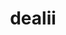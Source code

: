 ---
title: "dealii"
layout: cache
categories: [package, develop]
meta: {"versions": ["9.4.2"], "compilers": ["gcc@=11.1.0", "gcc@=11.4.0"], "oss": ["ubuntu20.04"], "platforms": ["linux"], "targets": ["x86_64_v3"], "stacks": ["e4s", "root"], "num_specs": 34, "num_specs_by_stack": {"e4s": 34, "root": 34}}
spec_details: [{"hash": "f3kmr5a3ok575kztr23irq7ablvwy763", "compiler": "gcc@=11.1.0", "versions": ["9.4.2"], "os": "ubuntu20.04", "platform": "linux", "target": "x86_64_v3", "variants": ["+adol-c", "+arborx", "+arpack", "+assimp", "build_system=cmake", "build_type=DebugRelease", "+cgal", "~cuda", "cxxstd=17", "~doc", "+examples", "generator=ninja", "+ginkgo", "+gmsh", "+gsl", "+hdf5", "~int64", "~ipo", "+metis", "+mpi", "+muparser", "~nanoflann", "~netcdf", "+oce", "~optflags", "+p4est", "patches=7869dfa,8a1f7b9,c9884eb", "+petsc", "+platform-introspection", "~python", "+scalapack", "+simplex", "+slepc", "+sundials", "+symengine", "+threads", "~trilinos"], "stacks": ["e4s", "root"], "size": "-", "tarball": "https://binaries.spack.io/develop/build_cache/linux-ubuntu20.04-x86_64_v3/gcc-11.1.0/dealii-9.4.2/linux-ubuntu20.04-x86_64_v3-gcc-11.1.0-dealii-9.4.2-f3kmr5a3ok575kztr23irq7ablvwy763.spack"}, {"hash": "ntuu6jd3x7tb4jwzro33pnm7kzy2cvvh", "compiler": "gcc@=11.1.0", "versions": ["9.4.2"], "os": "ubuntu20.04", "platform": "linux", "target": "x86_64_v3", "variants": ["+adol-c", "+arborx", "+arpack", "+assimp", "build_system=cmake", "build_type=DebugRelease", "+cgal", "+cuda", "cuda_arch=80", "cxxstd=17", "~doc", "+examples", "generator=ninja", "+ginkgo", "+gmsh", "+gsl", "+hdf5", "~int64", "~ipo", "+metis", "+mpi", "+muparser", "~nanoflann", "~netcdf", "+oce", "~optflags", "+p4est", "patches=7869dfa,8a1f7b9,c9884eb", "+petsc", "+platform-introspection", "~python", "+scalapack", "+simplex", "+slepc", "+sundials", "+symengine", "+threads", "~trilinos"], "stacks": ["e4s", "root"], "size": "-", "tarball": "https://binaries.spack.io/develop/build_cache/linux-ubuntu20.04-x86_64_v3/gcc-11.1.0/dealii-9.4.2/linux-ubuntu20.04-x86_64_v3-gcc-11.1.0-dealii-9.4.2-ntuu6jd3x7tb4jwzro33pnm7kzy2cvvh.spack"}, {"hash": "lmpeqowumqab2ajtirldhqnypg64fkcs", "compiler": "gcc@=11.1.0", "versions": ["9.4.2"], "os": "ubuntu20.04", "platform": "linux", "target": "x86_64_v3", "variants": ["+adol-c", "+arborx", "+arpack", "+assimp", "build_system=cmake", "build_type=DebugRelease", "+cgal", "~cuda", "cxxstd=17", "~doc", "+examples", "generator=ninja", "+ginkgo", "+gmsh", "+gsl", "+hdf5", "~int64", "~ipo", "+metis", "+mpi", "+muparser", "~nanoflann", "~netcdf", "+oce", "~optflags", "+p4est", "patches=7869dfa,8a1f7b9,c9884eb", "+petsc", "+platform-introspection", "~python", "+scalapack", "+simplex", "+slepc", "+sundials", "+symengine", "+threads", "~trilinos"], "stacks": ["e4s", "root"], "size": "-", "tarball": "https://binaries.spack.io/develop/build_cache/linux-ubuntu20.04-x86_64_v3/gcc-11.1.0/dealii-9.4.2/linux-ubuntu20.04-x86_64_v3-gcc-11.1.0-dealii-9.4.2-lmpeqowumqab2ajtirldhqnypg64fkcs.spack"}, {"hash": "smyawvd23f3xle6czyv2ja34orzlcspy", "compiler": "gcc@=11.1.0", "versions": ["9.4.2"], "os": "ubuntu20.04", "platform": "linux", "target": "x86_64_v3", "variants": ["+adol-c", "+arborx", "+arpack", "+assimp", "build_system=cmake", "build_type=DebugRelease", "+cgal", "+cuda", "cuda_arch=80", "cxxstd=17", "~doc", "+examples", "generator=ninja", "+ginkgo", "+gmsh", "+gsl", "+hdf5", "~int64", "~ipo", "+metis", "+mpi", "+muparser", "~nanoflann", "~netcdf", "+oce", "~optflags", "+p4est", "patches=7869dfa,8a1f7b9,c9884eb", "+petsc", "+platform-introspection", "~python", "+scalapack", "+simplex", "+slepc", "+sundials", "+symengine", "+threads", "~trilinos"], "stacks": ["e4s", "root"], "size": "-", "tarball": "https://binaries.spack.io/develop/build_cache/linux-ubuntu20.04-x86_64_v3/gcc-11.1.0/dealii-9.4.2/linux-ubuntu20.04-x86_64_v3-gcc-11.1.0-dealii-9.4.2-smyawvd23f3xle6czyv2ja34orzlcspy.spack"}, {"hash": "gbwetabyw356pymdaifxx4yqyruzbius", "compiler": "gcc@=11.1.0", "versions": ["9.4.2"], "os": "ubuntu20.04", "platform": "linux", "target": "x86_64_v3", "variants": ["+adol-c", "+arborx", "+arpack", "+assimp", "build_system=cmake", "build_type=DebugRelease", "+cgal", "+cuda", "cuda_arch=80", "cxxstd=17", "~doc", "+examples", "generator=ninja", "+ginkgo", "+gmsh", "+gsl", "+hdf5", "~int64", "~ipo", "+metis", "+mpi", "+muparser", "~nanoflann", "~netcdf", "+oce", "~optflags", "+p4est", "patches=7869dfa,8a1f7b9,c9884eb", "+petsc", "+platform-introspection", "~python", "+scalapack", "+simplex", "+slepc", "+sundials", "+symengine", "+threads", "~trilinos"], "stacks": ["e4s", "root"], "size": "-", "tarball": "https://binaries.spack.io/develop/build_cache/linux-ubuntu20.04-x86_64_v3/gcc-11.1.0/dealii-9.4.2/linux-ubuntu20.04-x86_64_v3-gcc-11.1.0-dealii-9.4.2-gbwetabyw356pymdaifxx4yqyruzbius.spack"}, {"hash": "sl4tmla6yg3yr3prd4rsuftm5hqc3kk6", "compiler": "gcc@=11.1.0", "versions": ["9.4.2"], "os": "ubuntu20.04", "platform": "linux", "target": "x86_64_v3", "variants": ["+adol-c", "+arborx", "+arpack", "+assimp", "build_system=cmake", "build_type=DebugRelease", "+cgal", "~cuda", "cxxstd=17", "~doc", "+examples", "generator=ninja", "+ginkgo", "+gmsh", "+gsl", "+hdf5", "~int64", "~ipo", "+metis", "+mpi", "+muparser", "~nanoflann", "~netcdf", "+oce", "~optflags", "+p4est", "patches=7869dfa,8a1f7b9,c9884eb", "+petsc", "+platform-introspection", "~python", "+scalapack", "+simplex", "+slepc", "+sundials", "+symengine", "+threads", "~trilinos"], "stacks": ["e4s", "root"], "size": "-", "tarball": "https://binaries.spack.io/develop/build_cache/linux-ubuntu20.04-x86_64_v3/gcc-11.1.0/dealii-9.4.2/linux-ubuntu20.04-x86_64_v3-gcc-11.1.0-dealii-9.4.2-sl4tmla6yg3yr3prd4rsuftm5hqc3kk6.spack"}, {"hash": "ylny3hh6pi6igvkvym7xg3scb7qrqlof", "compiler": "gcc@=11.4.0", "versions": ["9.4.2"], "os": "ubuntu20.04", "platform": "linux", "target": "x86_64_v3", "variants": ["+adol-c", "+arborx", "+arpack", "+assimp", "build_system=cmake", "build_type=DebugRelease", "+cgal", "+cuda", "cuda_arch=80", "cxxstd=17", "~doc", "+examples", "generator=ninja", "+ginkgo", "+gmsh", "+gsl", "+hdf5", "~int64", "~ipo", "+metis", "+mpi", "+muparser", "~nanoflann", "~netcdf", "+oce", "~optflags", "+p4est", "patches=7869dfa,8a1f7b9,c9884eb", "+petsc", "+platform-introspection", "~python", "+scalapack", "+simplex", "+slepc", "+sundials", "+symengine", "+threads", "~trilinos"], "stacks": ["e4s", "root"], "size": "-", "tarball": "https://binaries.spack.io/develop/build_cache/linux-ubuntu20.04-x86_64_v3/gcc-11.4.0/dealii-9.4.2/linux-ubuntu20.04-x86_64_v3-gcc-11.4.0-dealii-9.4.2-ylny3hh6pi6igvkvym7xg3scb7qrqlof.spack"}, {"hash": "tvs3ushlolnywfo6x5hlmjryq7ltnvbd", "compiler": "gcc@=11.4.0", "versions": ["9.4.2"], "os": "ubuntu20.04", "platform": "linux", "target": "x86_64_v3", "variants": ["+adol-c", "+arborx", "+arpack", "+assimp", "build_system=cmake", "build_type=DebugRelease", "+cgal", "~cuda", "cxxstd=17", "~doc", "+examples", "generator=ninja", "+ginkgo", "+gmsh", "+gsl", "+hdf5", "~int64", "~ipo", "+metis", "+mpi", "+muparser", "~nanoflann", "~netcdf", "+oce", "~optflags", "+p4est", "patches=7869dfa,8a1f7b9,c9884eb", "+petsc", "+platform-introspection", "~python", "+scalapack", "+simplex", "+slepc", "+sundials", "+symengine", "+threads", "+trilinos"], "stacks": ["e4s", "root"], "size": "-", "tarball": "https://binaries.spack.io/develop/build_cache/linux-ubuntu20.04-x86_64_v3/gcc-11.4.0/dealii-9.4.2/linux-ubuntu20.04-x86_64_v3-gcc-11.4.0-dealii-9.4.2-tvs3ushlolnywfo6x5hlmjryq7ltnvbd.spack"}, {"hash": "qmfc65fkflnuim76baobggiyid3bdjmb", "compiler": "gcc@=11.4.0", "versions": ["9.4.2"], "os": "ubuntu20.04", "platform": "linux", "target": "x86_64_v3", "variants": ["+adol-c", "+arborx", "+arpack", "+assimp", "build_system=cmake", "build_type=DebugRelease", "+cgal", "~cuda", "cxxstd=17", "~doc", "+examples", "generator=ninja", "+ginkgo", "+gmsh", "+gsl", "+hdf5", "~int64", "~ipo", "+metis", "+mpi", "+muparser", "~nanoflann", "~netcdf", "+oce", "~optflags", "+p4est", "patches=7869dfa,8a1f7b9,c9884eb", "+petsc", "+platform-introspection", "~python", "+scalapack", "+simplex", "+slepc", "+sundials", "+symengine", "+threads", "+trilinos"], "stacks": ["e4s", "root"], "size": "-", "tarball": "https://binaries.spack.io/develop/build_cache/linux-ubuntu20.04-x86_64_v3/gcc-11.4.0/dealii-9.4.2/linux-ubuntu20.04-x86_64_v3-gcc-11.4.0-dealii-9.4.2-qmfc65fkflnuim76baobggiyid3bdjmb.spack"}, {"hash": "w65kraxgrb77mnk7v3kiqmzsfhwdmcgo", "compiler": "gcc@=11.4.0", "versions": ["9.4.2"], "os": "ubuntu20.04", "platform": "linux", "target": "x86_64_v3", "variants": ["+adol-c", "+arborx", "+arpack", "+assimp", "build_system=cmake", "build_type=DebugRelease", "+cgal", "+cuda", "cuda_arch=80", "cxxstd=17", "~doc", "+examples", "generator=ninja", "+ginkgo", "+gmsh", "+gsl", "+hdf5", "~int64", "~ipo", "+metis", "+mpi", "+muparser", "~nanoflann", "~netcdf", "+oce", "~optflags", "+p4est", "patches=7869dfa,8a1f7b9,c9884eb", "+petsc", "+platform-introspection", "~python", "+scalapack", "+simplex", "+slepc", "+sundials", "+symengine", "+threads", "~trilinos"], "stacks": ["e4s", "root"], "size": "-", "tarball": "https://binaries.spack.io/develop/build_cache/linux-ubuntu20.04-x86_64_v3/gcc-11.4.0/dealii-9.4.2/linux-ubuntu20.04-x86_64_v3-gcc-11.4.0-dealii-9.4.2-w65kraxgrb77mnk7v3kiqmzsfhwdmcgo.spack"}, {"hash": "rcwxf6wgmbln7ca4mhpmp7tmkfupcem7", "compiler": "gcc@=11.4.0", "versions": ["9.4.2"], "os": "ubuntu20.04", "platform": "linux", "target": "x86_64_v3", "variants": ["+adol-c", "+arborx", "+arpack", "+assimp", "build_system=cmake", "build_type=DebugRelease", "+cgal", "+cuda", "cuda_arch=80", "cxxstd=17", "~doc", "+examples", "generator=ninja", "+ginkgo", "+gmsh", "+gsl", "+hdf5", "~int64", "~ipo", "+metis", "+mpi", "+muparser", "~nanoflann", "~netcdf", "+oce", "~optflags", "+p4est", "patches=7869dfa,8a1f7b9,c9884eb", "+petsc", "+platform-introspection", "~python", "+scalapack", "+simplex", "+slepc", "+sundials", "+symengine", "+threads", "~trilinos"], "stacks": ["e4s", "root"], "size": "-", "tarball": "https://binaries.spack.io/develop/build_cache/linux-ubuntu20.04-x86_64_v3/gcc-11.4.0/dealii-9.4.2/linux-ubuntu20.04-x86_64_v3-gcc-11.4.0-dealii-9.4.2-rcwxf6wgmbln7ca4mhpmp7tmkfupcem7.spack"}, {"hash": "vwxjivuzohkwc3zxugsfdfjszarmbuel", "compiler": "gcc@=11.4.0", "versions": ["9.4.2"], "os": "ubuntu20.04", "platform": "linux", "target": "x86_64_v3", "variants": ["+adol-c", "+arborx", "+arpack", "+assimp", "build_system=cmake", "build_type=DebugRelease", "+cgal", "+cuda", "cuda_arch=80", "cxxstd=17", "~doc", "+examples", "generator=ninja", "+ginkgo", "+gmsh", "+gsl", "+hdf5", "~int64", "~ipo", "+metis", "+mpi", "+muparser", "~nanoflann", "~netcdf", "+oce", "~optflags", "+p4est", "patches=7869dfa,8a1f7b9,c9884eb", "+petsc", "+platform-introspection", "~python", "+scalapack", "+simplex", "+slepc", "+sundials", "+symengine", "+threads", "~trilinos"], "stacks": ["e4s", "root"], "size": "-", "tarball": "https://binaries.spack.io/develop/build_cache/linux-ubuntu20.04-x86_64_v3/gcc-11.4.0/dealii-9.4.2/linux-ubuntu20.04-x86_64_v3-gcc-11.4.0-dealii-9.4.2-vwxjivuzohkwc3zxugsfdfjszarmbuel.spack"}, {"hash": "dltrlznpx7azzmhmmqu4p4xb3p2sx62o", "compiler": "gcc@=11.4.0", "versions": ["9.4.2"], "os": "ubuntu20.04", "platform": "linux", "target": "x86_64_v3", "variants": ["+adol-c", "+arborx", "+arpack", "+assimp", "build_system=cmake", "build_type=DebugRelease", "+cgal", "~cuda", "cxxstd=17", "~doc", "+examples", "generator=ninja", "+ginkgo", "+gmsh", "+gsl", "+hdf5", "~int64", "~ipo", "+metis", "+mpi", "+muparser", "~nanoflann", "~netcdf", "+oce", "~optflags", "+p4est", "patches=7869dfa,8a1f7b9,c9884eb", "+petsc", "+platform-introspection", "~python", "+scalapack", "+simplex", "+slepc", "+sundials", "+symengine", "+threads", "+trilinos"], "stacks": ["e4s", "root"], "size": "-", "tarball": "https://binaries.spack.io/develop/build_cache/linux-ubuntu20.04-x86_64_v3/gcc-11.4.0/dealii-9.4.2/linux-ubuntu20.04-x86_64_v3-gcc-11.4.0-dealii-9.4.2-dltrlznpx7azzmhmmqu4p4xb3p2sx62o.spack"}, {"hash": "dduls7ytzm4bzldtyc55j4cu3pnrcvh5", "compiler": "gcc@=11.4.0", "versions": ["9.4.2"], "os": "ubuntu20.04", "platform": "linux", "target": "x86_64_v3", "variants": ["+adol-c", "+arborx", "+arpack", "+assimp", "build_system=cmake", "build_type=DebugRelease", "+cgal", "~cuda", "cxxstd=17", "~doc", "+examples", "generator=ninja", "+ginkgo", "+gmsh", "+gsl", "+hdf5", "~int64", "~ipo", "+metis", "+mpi", "+muparser", "~nanoflann", "~netcdf", "+oce", "~optflags", "+p4est", "patches=7869dfa,8a1f7b9,c9884eb", "+petsc", "+platform-introspection", "~python", "+scalapack", "+simplex", "+slepc", "+sundials", "+symengine", "+threads", "+trilinos"], "stacks": ["e4s", "root"], "size": "-", "tarball": "https://binaries.spack.io/develop/build_cache/linux-ubuntu20.04-x86_64_v3/gcc-11.4.0/dealii-9.4.2/linux-ubuntu20.04-x86_64_v3-gcc-11.4.0-dealii-9.4.2-dduls7ytzm4bzldtyc55j4cu3pnrcvh5.spack"}, {"hash": "ezwlnkyl5cvirvtjwbgm5pab7ppcpm6y", "compiler": "gcc@=11.4.0", "versions": ["9.4.2"], "os": "ubuntu20.04", "platform": "linux", "target": "x86_64_v3", "variants": ["+adol-c", "+arborx", "+arpack", "+assimp", "build_system=cmake", "build_type=DebugRelease", "+cgal", "~cuda", "cxxstd=17", "~doc", "+examples", "generator=ninja", "+ginkgo", "+gmsh", "+gsl", "+hdf5", "~int64", "~ipo", "+metis", "+mpi", "+muparser", "~nanoflann", "~netcdf", "+oce", "~optflags", "+p4est", "patches=7869dfa,8a1f7b9,c9884eb", "+petsc", "+platform-introspection", "~python", "+scalapack", "+simplex", "+slepc", "+sundials", "+symengine", "+threads", "+trilinos"], "stacks": ["e4s", "root"], "size": "-", "tarball": "https://binaries.spack.io/develop/build_cache/linux-ubuntu20.04-x86_64_v3/gcc-11.4.0/dealii-9.4.2/linux-ubuntu20.04-x86_64_v3-gcc-11.4.0-dealii-9.4.2-ezwlnkyl5cvirvtjwbgm5pab7ppcpm6y.spack"}, {"hash": "gnbpxacgrvozrmd3nkqiefk7kqcd54ae", "compiler": "gcc@=11.4.0", "versions": ["9.4.2"], "os": "ubuntu20.04", "platform": "linux", "target": "x86_64_v3", "variants": ["+adol-c", "+arborx", "+arpack", "+assimp", "build_system=cmake", "build_type=DebugRelease", "+cgal", "+cuda", "cuda_arch=80", "cxxstd=17", "~doc", "+examples", "generator=ninja", "+ginkgo", "+gmsh", "+gsl", "+hdf5", "~int64", "~ipo", "+metis", "+mpi", "+muparser", "~nanoflann", "~netcdf", "+oce", "~optflags", "+p4est", "patches=7869dfa,8a1f7b9,c9884eb", "+petsc", "+platform-introspection", "~python", "+scalapack", "+simplex", "+slepc", "+sundials", "+symengine", "+threads", "~trilinos"], "stacks": ["e4s", "root"], "size": "-", "tarball": "https://binaries.spack.io/develop/build_cache/linux-ubuntu20.04-x86_64_v3/gcc-11.4.0/dealii-9.4.2/linux-ubuntu20.04-x86_64_v3-gcc-11.4.0-dealii-9.4.2-gnbpxacgrvozrmd3nkqiefk7kqcd54ae.spack"}, {"hash": "7xdujnebypuf5kexwerbnbbumrs3a43f", "compiler": "gcc@=11.4.0", "versions": ["9.4.2"], "os": "ubuntu20.04", "platform": "linux", "target": "x86_64_v3", "variants": ["+adol-c", "+arborx", "+arpack", "+assimp", "build_system=cmake", "build_type=DebugRelease", "+cgal", "~cuda", "cxxstd=17", "~doc", "+examples", "generator=ninja", "+ginkgo", "+gmsh", "+gsl", "+hdf5", "~int64", "~ipo", "+metis", "+mpi", "+muparser", "~nanoflann", "~netcdf", "+oce", "~optflags", "+p4est", "patches=7869dfa,8a1f7b9,c9884eb", "+petsc", "+platform-introspection", "~python", "+scalapack", "+simplex", "+slepc", "+sundials", "+symengine", "+threads", "+trilinos"], "stacks": ["e4s", "root"], "size": "-", "tarball": "https://binaries.spack.io/develop/build_cache/linux-ubuntu20.04-x86_64_v3/gcc-11.4.0/dealii-9.4.2/linux-ubuntu20.04-x86_64_v3-gcc-11.4.0-dealii-9.4.2-7xdujnebypuf5kexwerbnbbumrs3a43f.spack"}, {"hash": "g74r5yezi5vyxri2233kjsrp62ljk333", "compiler": "gcc@=11.4.0", "versions": ["9.4.2"], "os": "ubuntu20.04", "platform": "linux", "target": "x86_64_v3", "variants": ["+adol-c", "+arborx", "+arpack", "+assimp", "build_system=cmake", "build_type=DebugRelease", "+cgal", "~cuda", "cxxstd=17", "~doc", "+examples", "generator=ninja", "+ginkgo", "+gmsh", "+gsl", "+hdf5", "~int64", "~ipo", "+metis", "+mpi", "+muparser", "~nanoflann", "~netcdf", "+oce", "~optflags", "+p4est", "patches=7869dfa,8a1f7b9,c9884eb", "+petsc", "+platform-introspection", "~python", "+scalapack", "+simplex", "+slepc", "+sundials", "+symengine", "+threads", "+trilinos"], "stacks": ["e4s", "root"], "size": "-", "tarball": "https://binaries.spack.io/develop/build_cache/linux-ubuntu20.04-x86_64_v3/gcc-11.4.0/dealii-9.4.2/linux-ubuntu20.04-x86_64_v3-gcc-11.4.0-dealii-9.4.2-g74r5yezi5vyxri2233kjsrp62ljk333.spack"}, {"hash": "motramadnrnppcwmtgraf7jl2qqfwmf3", "compiler": "gcc@=11.4.0", "versions": ["9.4.2"], "os": "ubuntu20.04", "platform": "linux", "target": "x86_64_v3", "variants": ["+adol-c", "+arborx", "+arpack", "+assimp", "build_system=cmake", "build_type=DebugRelease", "+cgal", "~cuda", "cxxstd=17", "~doc", "+examples", "generator=ninja", "+ginkgo", "+gmsh", "+gsl", "+hdf5", "~int64", "~ipo", "+metis", "+mpi", "+muparser", "~nanoflann", "~netcdf", "+oce", "~optflags", "+p4est", "patches=7869dfa,8a1f7b9,c9884eb", "+petsc", "+platform-introspection", "~python", "+scalapack", "+simplex", "+slepc", "+sundials", "+symengine", "+threads", "+trilinos"], "stacks": ["e4s", "root"], "size": "-", "tarball": "https://binaries.spack.io/develop/build_cache/linux-ubuntu20.04-x86_64_v3/gcc-11.4.0/dealii-9.4.2/linux-ubuntu20.04-x86_64_v3-gcc-11.4.0-dealii-9.4.2-motramadnrnppcwmtgraf7jl2qqfwmf3.spack"}, {"hash": "ih7a4gdutr3iwnmv6jbyhxrkrrend7y5", "compiler": "gcc@=11.4.0", "versions": ["9.4.2"], "os": "ubuntu20.04", "platform": "linux", "target": "x86_64_v3", "variants": ["+adol-c", "+arborx", "+arpack", "+assimp", "build_system=cmake", "build_type=DebugRelease", "+cgal", "+cuda", "cuda_arch=80", "cxxstd=17", "~doc", "+examples", "generator=ninja", "+ginkgo", "+gmsh", "+gsl", "+hdf5", "~int64", "~ipo", "+metis", "+mpi", "+muparser", "~nanoflann", "~netcdf", "+oce", "~optflags", "+p4est", "patches=7869dfa,8a1f7b9,c9884eb", "+petsc", "+platform-introspection", "~python", "+scalapack", "+simplex", "+slepc", "+sundials", "+symengine", "+threads", "~trilinos"], "stacks": ["e4s", "root"], "size": "-", "tarball": "https://binaries.spack.io/develop/build_cache/linux-ubuntu20.04-x86_64_v3/gcc-11.4.0/dealii-9.4.2/linux-ubuntu20.04-x86_64_v3-gcc-11.4.0-dealii-9.4.2-ih7a4gdutr3iwnmv6jbyhxrkrrend7y5.spack"}, {"hash": "3wx3zem4mtpi5556tujkcqcvf4ytop3b", "compiler": "gcc@=11.4.0", "versions": ["9.4.2"], "os": "ubuntu20.04", "platform": "linux", "target": "x86_64_v3", "variants": ["+adol-c", "+arborx", "+arpack", "+assimp", "build_system=cmake", "build_type=DebugRelease", "+cgal", "~cuda", "cxxstd=17", "~doc", "+examples", "generator=ninja", "+ginkgo", "+gmsh", "+gsl", "+hdf5", "~int64", "~ipo", "+metis", "+mpi", "+muparser", "~nanoflann", "~netcdf", "+oce", "~optflags", "+p4est", "patches=7869dfa,8a1f7b9,c9884eb", "+petsc", "+platform-introspection", "~python", "+scalapack", "+simplex", "+slepc", "+sundials", "+symengine", "+threads", "+trilinos"], "stacks": ["e4s", "root"], "size": "-", "tarball": "https://binaries.spack.io/develop/build_cache/linux-ubuntu20.04-x86_64_v3/gcc-11.4.0/dealii-9.4.2/linux-ubuntu20.04-x86_64_v3-gcc-11.4.0-dealii-9.4.2-3wx3zem4mtpi5556tujkcqcvf4ytop3b.spack"}, {"hash": "n3u46e4euvxwrbw7jygziuwwyw6qjxon", "compiler": "gcc@=11.4.0", "versions": ["9.4.2"], "os": "ubuntu20.04", "platform": "linux", "target": "x86_64_v3", "variants": ["+adol-c", "+arborx", "+arpack", "+assimp", "build_system=cmake", "build_type=DebugRelease", "+cgal", "~cuda", "cxxstd=17", "~doc", "+examples", "generator=ninja", "+ginkgo", "+gmsh", "+gsl", "+hdf5", "~int64", "~ipo", "+metis", "+mpi", "+muparser", "~nanoflann", "~netcdf", "+oce", "~optflags", "+p4est", "patches=7869dfa,8a1f7b9,c9884eb", "+petsc", "+platform-introspection", "~python", "+scalapack", "+simplex", "+slepc", "+sundials", "+symengine", "+threads", "+trilinos"], "stacks": ["e4s", "root"], "size": "-", "tarball": "https://binaries.spack.io/develop/build_cache/linux-ubuntu20.04-x86_64_v3/gcc-11.4.0/dealii-9.4.2/linux-ubuntu20.04-x86_64_v3-gcc-11.4.0-dealii-9.4.2-n3u46e4euvxwrbw7jygziuwwyw6qjxon.spack"}, {"hash": "o75phgda73jvx2npwvwazjit7yr6lklk", "compiler": "gcc@=11.4.0", "versions": ["9.4.2"], "os": "ubuntu20.04", "platform": "linux", "target": "x86_64_v3", "variants": ["+adol-c", "+arborx", "+arpack", "+assimp", "build_system=cmake", "build_type=DebugRelease", "+cgal", "~cuda", "cxxstd=17", "~doc", "+examples", "generator=ninja", "+ginkgo", "+gmsh", "+gsl", "+hdf5", "~int64", "~ipo", "+metis", "+mpi", "+muparser", "~nanoflann", "~netcdf", "+oce", "~optflags", "+p4est", "patches=7869dfa,8a1f7b9,c9884eb", "+petsc", "+platform-introspection", "~python", "+scalapack", "+simplex", "+slepc", "+sundials", "+symengine", "+threads", "+trilinos"], "stacks": ["e4s", "root"], "size": "-", "tarball": "https://binaries.spack.io/develop/build_cache/linux-ubuntu20.04-x86_64_v3/gcc-11.4.0/dealii-9.4.2/linux-ubuntu20.04-x86_64_v3-gcc-11.4.0-dealii-9.4.2-o75phgda73jvx2npwvwazjit7yr6lklk.spack"}, {"hash": "ajg3f4duhlplvulircss62dxco2s4blv", "compiler": "gcc@=11.4.0", "versions": ["9.4.2"], "os": "ubuntu20.04", "platform": "linux", "target": "x86_64_v3", "variants": ["+adol-c", "+arborx", "+arpack", "+assimp", "build_system=cmake", "build_type=DebugRelease", "+cgal", "+cuda", "cuda_arch=80", "cxxstd=17", "~doc", "+examples", "generator=ninja", "+ginkgo", "+gmsh", "+gsl", "+hdf5", "~int64", "~ipo", "+metis", "+mpi", "+muparser", "~nanoflann", "~netcdf", "+oce", "~optflags", "+p4est", "patches=7869dfa,8a1f7b9,c9884eb", "+petsc", "+platform-introspection", "~python", "+scalapack", "+simplex", "+slepc", "+sundials", "+symengine", "+threads", "~trilinos"], "stacks": ["e4s", "root"], "size": "-", "tarball": "https://binaries.spack.io/develop/build_cache/linux-ubuntu20.04-x86_64_v3/gcc-11.4.0/dealii-9.4.2/linux-ubuntu20.04-x86_64_v3-gcc-11.4.0-dealii-9.4.2-ajg3f4duhlplvulircss62dxco2s4blv.spack"}, {"hash": "gzlb5qgy37fobkzaw64naopg2r4zwatg", "compiler": "gcc@=11.4.0", "versions": ["9.4.2"], "os": "ubuntu20.04", "platform": "linux", "target": "x86_64_v3", "variants": ["+adol-c", "+arborx", "+arpack", "+assimp", "build_system=cmake", "build_type=DebugRelease", "+cgal", "+cuda", "cuda_arch=80", "cxxstd=17", "~doc", "+examples", "generator=ninja", "+ginkgo", "+gmsh", "+gsl", "+hdf5", "~int64", "~ipo", "+metis", "+mpi", "+muparser", "~nanoflann", "~netcdf", "+oce", "~optflags", "+p4est", "patches=7869dfa,8a1f7b9,c9884eb", "+petsc", "+platform-introspection", "~python", "+scalapack", "+simplex", "+slepc", "+sundials", "+symengine", "+threads", "~trilinos"], "stacks": ["e4s", "root"], "size": "-", "tarball": "https://binaries.spack.io/develop/build_cache/linux-ubuntu20.04-x86_64_v3/gcc-11.4.0/dealii-9.4.2/linux-ubuntu20.04-x86_64_v3-gcc-11.4.0-dealii-9.4.2-gzlb5qgy37fobkzaw64naopg2r4zwatg.spack"}, {"hash": "chiy6vsatkxo2acqsxl5uydo54kg6yqu", "compiler": "gcc@=11.4.0", "versions": ["9.4.2"], "os": "ubuntu20.04", "platform": "linux", "target": "x86_64_v3", "variants": ["+adol-c", "+arborx", "+arpack", "+assimp", "build_system=cmake", "build_type=DebugRelease", "+cgal", "~cuda", "cxxstd=17", "~doc", "+examples", "generator=ninja", "+ginkgo", "+gmsh", "+gsl", "+hdf5", "~int64", "~ipo", "+metis", "+mpi", "+muparser", "~nanoflann", "~netcdf", "+oce", "~optflags", "+p4est", "patches=7869dfa,8a1f7b9,c9884eb", "+petsc", "+platform-introspection", "~python", "+scalapack", "+simplex", "+slepc", "+sundials", "+symengine", "+threads", "+trilinos"], "stacks": ["e4s", "root"], "size": "-", "tarball": "https://binaries.spack.io/develop/build_cache/linux-ubuntu20.04-x86_64_v3/gcc-11.4.0/dealii-9.4.2/linux-ubuntu20.04-x86_64_v3-gcc-11.4.0-dealii-9.4.2-chiy6vsatkxo2acqsxl5uydo54kg6yqu.spack"}, {"hash": "amq4rmonvtipo6i4tspab6owdywjp275", "compiler": "gcc@=11.4.0", "versions": ["9.4.2"], "os": "ubuntu20.04", "platform": "linux", "target": "x86_64_v3", "variants": ["+adol-c", "+arborx", "+arpack", "+assimp", "build_system=cmake", "build_type=DebugRelease", "+cgal", "+cuda", "cuda_arch=80", "cxxstd=17", "~doc", "+examples", "generator=ninja", "+ginkgo", "+gmsh", "+gsl", "+hdf5", "~int64", "~ipo", "+metis", "+mpi", "+muparser", "~nanoflann", "~netcdf", "+oce", "~optflags", "+p4est", "patches=7869dfa,8a1f7b9,c9884eb", "+petsc", "+platform-introspection", "~python", "+scalapack", "+simplex", "+slepc", "+sundials", "+symengine", "+threads", "~trilinos"], "stacks": ["e4s", "root"], "size": "-", "tarball": "https://binaries.spack.io/develop/build_cache/linux-ubuntu20.04-x86_64_v3/gcc-11.4.0/dealii-9.4.2/linux-ubuntu20.04-x86_64_v3-gcc-11.4.0-dealii-9.4.2-amq4rmonvtipo6i4tspab6owdywjp275.spack"}, {"hash": "ym6lsza3kxopeppiimt4p6mubopqnr3q", "compiler": "gcc@=11.4.0", "versions": ["9.4.2"], "os": "ubuntu20.04", "platform": "linux", "target": "x86_64_v3", "variants": ["+adol-c", "+arborx", "+arpack", "+assimp", "build_system=cmake", "build_type=DebugRelease", "+cgal", "+cuda", "cuda_arch=80", "cxxstd=17", "~doc", "+examples", "generator=ninja", "+ginkgo", "+gmsh", "+gsl", "+hdf5", "~int64", "~ipo", "+metis", "+mpi", "+muparser", "~nanoflann", "~netcdf", "+oce", "~optflags", "+p4est", "patches=7869dfa,8a1f7b9,c9884eb", "+petsc", "+platform-introspection", "~python", "+scalapack", "+simplex", "+slepc", "+sundials", "+symengine", "+threads", "~trilinos"], "stacks": ["e4s", "root"], "size": "-", "tarball": "https://binaries.spack.io/develop/build_cache/linux-ubuntu20.04-x86_64_v3/gcc-11.4.0/dealii-9.4.2/linux-ubuntu20.04-x86_64_v3-gcc-11.4.0-dealii-9.4.2-ym6lsza3kxopeppiimt4p6mubopqnr3q.spack"}, {"hash": "72j2as7rxumaasjbrd2es25qdvku4h7y", "compiler": "gcc@=11.4.0", "versions": ["9.4.2"], "os": "ubuntu20.04", "platform": "linux", "target": "x86_64_v3", "variants": ["+adol-c", "+arborx", "+arpack", "+assimp", "build_system=cmake", "build_type=DebugRelease", "+cgal", "~cuda", "cxxstd=17", "~doc", "+examples", "generator=ninja", "+ginkgo", "+gmsh", "+gsl", "+hdf5", "~int64", "~ipo", "+metis", "+mpi", "+muparser", "~nanoflann", "~netcdf", "+oce", "~optflags", "+p4est", "patches=7869dfa,8a1f7b9,c9884eb", "+petsc", "+platform-introspection", "~python", "+scalapack", "+simplex", "+slepc", "+sundials", "+symengine", "+threads", "+trilinos"], "stacks": ["e4s", "root"], "size": "-", "tarball": "https://binaries.spack.io/develop/build_cache/linux-ubuntu20.04-x86_64_v3/gcc-11.4.0/dealii-9.4.2/linux-ubuntu20.04-x86_64_v3-gcc-11.4.0-dealii-9.4.2-72j2as7rxumaasjbrd2es25qdvku4h7y.spack"}, {"hash": "qdn4q5g5ubsppkc5kporjarheytbaugr", "compiler": "gcc@=11.4.0", "versions": ["9.4.2"], "os": "ubuntu20.04", "platform": "linux", "target": "x86_64_v3", "variants": ["+adol-c", "+arborx", "+arpack", "+assimp", "build_system=cmake", "build_type=DebugRelease", "+cgal", "~cuda", "cxxstd=17", "~doc", "+examples", "generator=ninja", "+ginkgo", "+gmsh", "+gsl", "+hdf5", "~int64", "~ipo", "+metis", "+mpi", "+muparser", "~nanoflann", "~netcdf", "+oce", "~optflags", "+p4est", "patches=7869dfa,8a1f7b9,c9884eb", "+petsc", "+platform-introspection", "~python", "+scalapack", "+simplex", "+slepc", "+sundials", "+symengine", "+threads", "+trilinos"], "stacks": ["e4s", "root"], "size": "-", "tarball": "https://binaries.spack.io/develop/build_cache/linux-ubuntu20.04-x86_64_v3/gcc-11.4.0/dealii-9.4.2/linux-ubuntu20.04-x86_64_v3-gcc-11.4.0-dealii-9.4.2-qdn4q5g5ubsppkc5kporjarheytbaugr.spack"}, {"hash": "ad64chdcfdj72qhbu65arw4jz5lt7bch", "compiler": "gcc@=11.4.0", "versions": ["9.4.2"], "os": "ubuntu20.04", "platform": "linux", "target": "x86_64_v3", "variants": ["+adol-c", "+arborx", "+arpack", "+assimp", "build_system=cmake", "build_type=DebugRelease", "+cgal", "+cuda", "cuda_arch=80", "cxxstd=17", "~doc", "+examples", "generator=ninja", "+ginkgo", "+gmsh", "+gsl", "+hdf5", "~int64", "~ipo", "+metis", "+mpi", "+muparser", "~nanoflann", "~netcdf", "+oce", "~optflags", "+p4est", "patches=7869dfa,8a1f7b9,c9884eb", "+petsc", "+platform-introspection", "~python", "+scalapack", "+simplex", "+slepc", "+sundials", "+symengine", "+threads", "~trilinos"], "stacks": ["e4s", "root"], "size": "-", "tarball": "https://binaries.spack.io/develop/build_cache/linux-ubuntu20.04-x86_64_v3/gcc-11.4.0/dealii-9.4.2/linux-ubuntu20.04-x86_64_v3-gcc-11.4.0-dealii-9.4.2-ad64chdcfdj72qhbu65arw4jz5lt7bch.spack"}, {"hash": "4gt36rgi3b75sldcapgcpqh4j5o63htc", "compiler": "gcc@=11.4.0", "versions": ["9.4.2"], "os": "ubuntu20.04", "platform": "linux", "target": "x86_64_v3", "variants": ["+adol-c", "+arborx", "+arpack", "+assimp", "build_system=cmake", "build_type=DebugRelease", "+cgal", "+cuda", "cuda_arch=80", "cxxstd=17", "~doc", "+examples", "generator=ninja", "+ginkgo", "+gmsh", "+gsl", "+hdf5", "~int64", "~ipo", "+metis", "+mpi", "+muparser", "~nanoflann", "~netcdf", "+oce", "~optflags", "+p4est", "patches=7869dfa,8a1f7b9,c9884eb", "+petsc", "+platform-introspection", "~python", "+scalapack", "+simplex", "+slepc", "+sundials", "+symengine", "+threads", "~trilinos"], "stacks": ["e4s", "root"], "size": "-", "tarball": "https://binaries.spack.io/develop/build_cache/linux-ubuntu20.04-x86_64_v3/gcc-11.4.0/dealii-9.4.2/linux-ubuntu20.04-x86_64_v3-gcc-11.4.0-dealii-9.4.2-4gt36rgi3b75sldcapgcpqh4j5o63htc.spack"}, {"hash": "ztghdnd3r4z7m275sl5tqfuww7w6fmvx", "compiler": "gcc@=11.4.0", "versions": ["9.4.2"], "os": "ubuntu20.04", "platform": "linux", "target": "x86_64_v3", "variants": ["+adol-c", "+arborx", "+arpack", "+assimp", "build_system=cmake", "build_type=DebugRelease", "+cgal", "+cuda", "cuda_arch=80", "cxxstd=17", "~doc", "+examples", "generator=ninja", "+ginkgo", "+gmsh", "+gsl", "+hdf5", "~int64", "~ipo", "+metis", "+mpi", "+muparser", "~nanoflann", "~netcdf", "+oce", "~optflags", "+p4est", "patches=7869dfa,8a1f7b9,c9884eb", "+petsc", "+platform-introspection", "~python", "+scalapack", "+simplex", "+slepc", "+sundials", "+symengine", "+threads", "~trilinos"], "stacks": ["e4s", "root"], "size": "-", "tarball": "https://binaries.spack.io/develop/build_cache/linux-ubuntu20.04-x86_64_v3/gcc-11.4.0/dealii-9.4.2/linux-ubuntu20.04-x86_64_v3-gcc-11.4.0-dealii-9.4.2-ztghdnd3r4z7m275sl5tqfuww7w6fmvx.spack"}, {"hash": "vk7wn3xjtahbnf66upv7fzazijcmub6m", "compiler": "gcc@=11.4.0", "versions": ["9.4.2"], "os": "ubuntu20.04", "platform": "linux", "target": "x86_64_v3", "variants": ["+adol-c", "+arborx", "+arpack", "+assimp", "build_system=cmake", "build_type=DebugRelease", "+cgal", "+cuda", "cuda_arch=80", "cxxstd=17", "~doc", "+examples", "generator=ninja", "+ginkgo", "+gmsh", "+gsl", "+hdf5", "~int64", "~ipo", "+metis", "+mpi", "+muparser", "~nanoflann", "~netcdf", "+oce", "~optflags", "+p4est", "patches=7869dfa,8a1f7b9,c9884eb", "+petsc", "+platform-introspection", "~python", "+scalapack", "+simplex", "+slepc", "+sundials", "+symengine", "+threads", "~trilinos"], "stacks": ["e4s", "root"], "size": "-", "tarball": "https://binaries.spack.io/develop/build_cache/linux-ubuntu20.04-x86_64_v3/gcc-11.4.0/dealii-9.4.2/linux-ubuntu20.04-x86_64_v3-gcc-11.4.0-dealii-9.4.2-vk7wn3xjtahbnf66upv7fzazijcmub6m.spack"}]
---